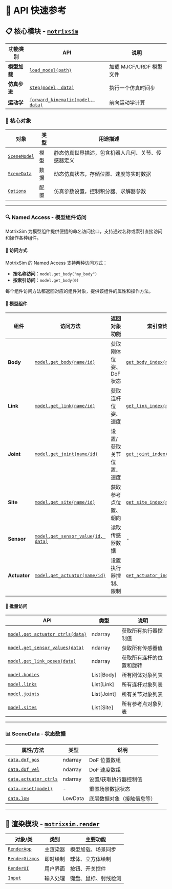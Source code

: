 # 🚀 API 快速参考

## 📋 核心模块 - [`motrixsim`](core/motrixsim.md)

| 功能类别     | API                                                             | 说明                    |
| ------------ | --------------------------------------------------------------- | ----------------------- |
| **模型加载** | [`load_model(path)`](motrixsim.load_model)                      | 加载 MJCF/URDF 模型文件 |
| **仿真步进** | [`step(model, data)`](motrixsim.step)                           | 执行一个仿真时间步      |
| **运动学**   | [`forward_kinematic(model, data)`](motrixsim.forward_kinematic) | 前向运动学计算          |

### 🔧 核心对象

| 对象                                 | 类型 | 用途描述                                           |
| ------------------------------------ | ---- | -------------------------------------------------- |
| [`SceneModel`](motrixsim.SceneModel) | 模型 | 静态仿真世界描述，包含机器人几何、关节、传感器定义 |
| [`SceneData`](motrixsim.SceneData)   | 数据 | 动态仿真状态，存储位置、速度等实时数据             |
| [`Options`](motrixsim.Options)       | 配置 | 仿真参数设置，控制积分器、求解器参数               |

---

### 🔍 Named Access - 模型组件访问

MotrixSim 为模型组件提供便捷的命名访问接口，支持通过名称或索引直接访问和操作各种组件。

#### 🔧 访问方式

MotrixSim 的 Named Access 支持两种访问方式：

-   **按名称访问**：`model.get_body("my_body")`
-   **按索引访问**：`model.get_body(0)`

每个组件访问方法都返回对应的组件对象，提供该组件的属性和操作方法。

#### 🎯 模型组件

| 组件         | 访问方法                                                                    | 返回对象功能            | 索引查询                                                              |
| ------------ | --------------------------------------------------------------------------- | ----------------------- | --------------------------------------------------------------------- |
| **Body**     | [`model.get_body(name/id)`](motrixsim.SceneModel.get_body)                  | 获取刚体位姿、DoF 状态  | [`get_body_index(name)`](motrixsim.SceneModel.get_body_index)         |
| **Link**     | [`model.get_link(name/id)`](motrixsim.SceneModel.get_link)                  | 获取连杆位姿、速度      | [`get_link_index(name)`](motrixsim.SceneModel.get_link_index)         |
| **Joint**    | [`model.get_joint(name/id)`](motrixsim.SceneModel.get_joint)                | 设置/获取关节位置、速度 | [`get_joint_index(name)`](motrixsim.SceneModel.get_joint_index)       |
| **Site**     | [`model.get_site(name/id)`](motrixsim.SceneModel.get_site)                  | 获取参考点位置、朝向    | [`get_site_index(name)`](motrixsim.SceneModel.get_site_index)         |
| **Sensor**   | [`model.get_sensor_value(id, data)`](motrixsim.SceneModel.get_sensor_value) | 读取传感器数据          | -                                                                     |
| **Actuator** | [`model.get_actuator(name/id)`](motrixsim.SceneModel.get_actuator)          | 设置执行器控制、限制    | [`get_actuator_index(name)`](motrixsim.SceneModel.get_actuator_index) |

#### 🔢 批量访问

| API                                                                         | 类型        | 说明                     |
| --------------------------------------------------------------------------- | ----------- | ------------------------ |
| [`model.get_actuator_ctrls(data)`](motrixsim.SceneModel.get_actuator_ctrls) | ndarray     | 获取所有执行器控制值     |
| [`model.get_sensor_values(data)`](motrixsim.SceneModel.get_sensor_values)   | ndarray     | 获取所有传感器值         |
| [`model.get_link_poses(data)`](motrixsim.SceneModel.get_link_poses)         | ndarray     | 获取所有连杆的位置和旋转 |
| [`model.bodies`](motrixsim.SceneModel.bodies)                               | List[Body]  | 所有刚体对象列表         |
| [`model.links`](motrixsim.SceneModel.links)                                 | List[Link]  | 所有连杆对象列表         |
| [`model.joints`](motrixsim.SceneModel.joints)                               | List[Joint] | 所有关节对象列表         |
| [`model.sites`](motrixsim.SceneModel.sites)                                 | List[Site]  | 所有参考点对象列表       |

---

### 📊 SceneData - 状态数据

| 属性/方法                                                   | 类型    | 说明                       |
| ----------------------------------------------------------- | ------- | -------------------------- |
| [`data.dof_pos`](motrixsim.SceneData.dof_pos)               | ndarray | DoF 位置数组               |
| [`data.dof_vel`](motrixsim.SceneData.dof_vel)               | ndarray | DoF 速度数组               |
| [`data.actuator_ctrls`](motrixsim.SceneData.actuator_ctrls) | ndarray | 设置/获取执行器控制值      |
| [`data.reset(model)`](motrixsim.SceneData.reset)            | -       | 重置场景数据状态           |
| [`data.low`](motrixsim.SceneData.low)                       | LowData | 底层数据对象（接触信息等） |

---

## 🎨 渲染模块 - [`motrixsim.render`](rendering/render.md)

| 对象/类                                         | 类别     | 主要功能             |
| ----------------------------------------------- | -------- | -------------------- |
| [`RenderApp`](motrixsim.render.RenderApp)       | 主渲染器 | 模型加载、场景同步   |
| [`RenderGizmos`](motrixsim.render.RenderGizmos) | 即时绘制 | 球体、立方体绘制     |
| [`RenderUI`](motrixsim.render.RenderUI)         | 用户界面 | 按钮、开关控件       |
| [`Input`](motrixsim.render.Input)               | 输入处理 | 键盘、鼠标、射线检测 |
